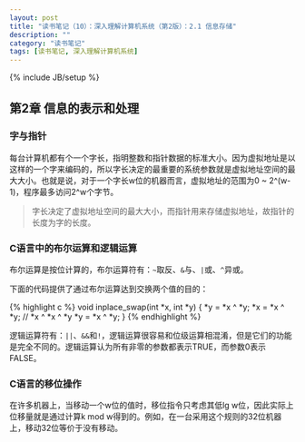 ```yaml
---
layout: post
title: "读书笔记（10）：深入理解计算机系统（第2版）：2.1 信息存储"
description: ""
category: "读书笔记"
tags: [读书笔记, 深入理解计算机系统]
---
```

{% include JB/setup %}

## 第2章 信息的表示和处理

### 字与指针

每台计算机都有个一个字长，指明整数和指针数据的标准大小。因为虚拟地址是以这样的一个字来编码的，所以字长决定的最重要的系统参数就是虚拟地址空间的最大大小。也就是说，对于一个字长w位的机器而言，虚拟地址的范围为0 ~ 2^(w-1)，程序最多访问2^w个字节。

> 字长决定了虚拟地址空间的最大大小，而指针用来存储虚拟地址，故指针的长度为字的长度。

### C语言中的布尔运算和逻辑运算

布尔运算是按位计算的，布尔运算符有：`~`取反、`&`与、`|`或、`^`异或。

下面的代码提供了通过布尔运算达到交换两个值的目的：

{% highlight c %}
void inplace_swap(int *x, int *y) {
	*y = *x ^ *y;
	*x = *x ^ *y;	// *x ^ *x ^ *y
	*y = *x ^ *y;
}
{% endhighlight %}

逻辑运算符有：`||`、`&&`和`!`，逻辑运算很容易和位级运算相混淆，但是它们的功能是完全不同的。逻辑运算认为所有非零的参数都表示TRUE，而参数0表示FALSE。

### C语言的移位操作

在许多机器上，当移动一个w位的值时，移位指令只考虑其低lg w位，因此实际上位移量就是通过计算k mod w得到的。例如，在一台采用这个规则的32位机器上，移动32位等价于没有移动。

